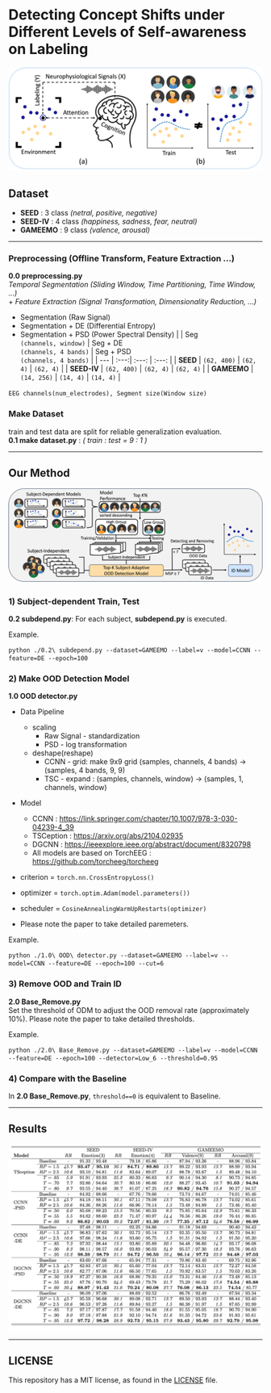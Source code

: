 # Detecting Concept Shifts under Different Levels of Self-awareness on Labeling
![Concept Shift under Different Levels of Self-awareness on Labeling](src/concept_shift.png)

## Dataset 
- **SEED** : 3 class *(netral, positive, negative)*
- **SEED-IV** : 4 class *(happiness, sadness, fear, neutral)*
- **GAMEEMO** : 9 class  *(valence, arousal)*
---

### **Preprocessing** (Offline Transform, Feature Extraction ...)
**0.0 preprocessing.py**<br>
*Temporal Segmentation (Sliding Window, Time Partitioning, Time Window, ...)*<br>
\+ *Feature Extraction (Signal Transformation, Dimensionality Reduction, ...)*
- Segmentation (Raw Signal)
- Segmentation + DE (Differential Entropy)
- Segmentation + PSD (Power Spectral Density)
    | | Seg<br>`(channels, window)` | Seg + DE<br>`(channels, 4 bands)` | Seg + PSD<br>`(channels, 4 bands)` |
    | --- | :---:| :---: | :---: |
    | **SEED**    | `(62, 400)` | `(62, 4)` | `(62, 4)` |
    | **SEED-IV** | `(62, 400)` | `(62, 4)` | `(62, 4)` |
    | **GAMEEMO** | `(14, 256)` | `(14, 4)` | `(14, 4)` |

`EEG channels(num_electrodes), Segment size(Window size)`

### **Make Dataset** 
train and test data are split for reliable generalization evaluation.<br>
**0.1 make dataset.py** : *( train : test = 9 : 1 )*

---

## Our Method
![Model Overview](src/model_overview.png)

### **1) Subject-dependent Train, Test**  
**0.2 subdepend.py**: For each subject, **subdepend.py** is executed.

Example.
```
python ./0.2\ subdepend.py --dataset=GAMEEMO --label=v --model=CCNN --feature=DE --epoch=100
```

### **2) Make OOD Detection Model**  
**1.0 OOD detector.py**<br>
- Data Pipeline
  - scaling
    - Raw Signal - standardization
    - PSD - log transformation
  - deshape(reshape)
    - CCNN - grid: make 9x9 grid (samples, channels, 4 bands) -> (samples, 4 bands, 9, 9)
    - TSC - expand : (samples, channels, window) -> (samples, 1, channels, window)
  
- Model 
  - CCNN : https://link.springer.com/chapter/10.1007/978-3-030-04239-4_39
  - TSCeption : https://arxiv.org/abs/2104.02935
  - DGCNN : https://ieeexplore.ieee.org/abstract/document/8320798
  - All models are based on TorchEEG : https://github.com/torcheeg/torcheeg
- criterion = `torch.nn.CrossEntropyLoss()`
- optimizer = `torch.optim.Adam(model.parameters())`
- scheduler = `CosineAnnealingWarmUpRestarts(optimizer)`
- Please note the paper to take detailed paremeters.


Example.
```
python ./1.0\ OOD\ detector.py --dataset=GAMEEMO --label=v --model=CCNN --feature=DE --epoch=100 --cut=6
```

### **3) Remove OOD and Train ID**  
**2.0 Base_Remove.py**<br>
Set the threshold of ODM to adjust the OOD removal rate (approximately 10%).
Please note the paper to take detailed thresholds.


Example.
```
python ./2.0\ Base_Remove.py --dataset=GAMEEMO --label=v --model=CCNN --feature=DE --epoch=100 --detector=Low_6 --threshold=0.95
```

### **4) Compare with the Baseline**
In **2.0 Base_Remove.py**, `threshold==0` is equivalent to Baseline.

---

## Results
![Classification Accuracy and AUROC of Ours and Baseline](src/results.png)

---

## LICENSE
This repository has a MIT license, as found in the [LICENSE](./LICENSE) file.

